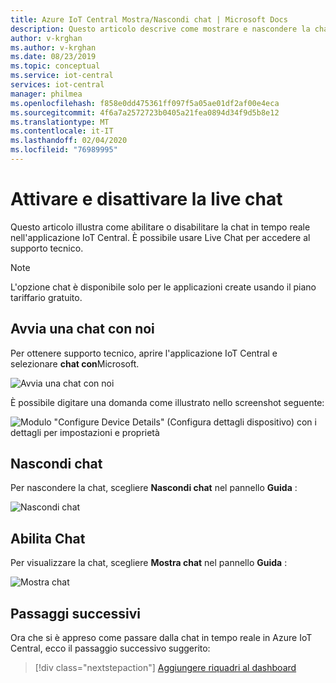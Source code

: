 ```yaml
---
title: Azure IoT Central Mostra/Nascondi chat | Microsoft Docs
description: Questo articolo descrive come mostrare e nascondere la chat nell'applicazione IoT Central. È possibile usare Live Chat per accedere al supporto tecnico.
author: v-krghan
ms.author: v-krghan
ms.date: 08/23/2019
ms.topic: conceptual
ms.service: iot-central
services: iot-central
manager: philmea
ms.openlocfilehash: f858e0dd475361ff097f5a05ae01df2af00e4eca
ms.sourcegitcommit: 4f6a7a2572723b0405a21fea0894d34f9d5b8e12
ms.translationtype: MT
ms.contentlocale: it-IT
ms.lasthandoff: 02/04/2020
ms.locfileid: "76989995"
---
```

# <a name="toggle-live-chat"></a>Attivare e disattivare la live chat

Questo articolo illustra come abilitare o disabilitare la chat in tempo reale nell'applicazione IoT Central. È possibile usare Live Chat per accedere al supporto tecnico.

> [!NOTE]
> L'opzione chat è disponibile solo per le applicazioni create usando il piano tariffario gratuito.

## <a name="chat-with-us"></a>Avvia una chat con noi

Per ottenere supporto tecnico, aprire l'applicazione IoT Central e selezionare **chat con**Microsoft.

![Avvia una chat con noi](media/howto-show-hide-chat/chat-with-us.png)

È possibile digitare una domanda come illustrato nello screenshot seguente:

![Modulo "Configure Device Details" (Configura dettagli dispositivo) con i dettagli per impostazioni e proprietà](media/howto-show-hide-chat/sample-chat.png)

## <a name="hide-chat"></a>Nascondi chat

Per nascondere la chat, scegliere **Nascondi chat** nel pannello **Guida** :

 ![Nascondi chat](media/howto-show-hide-chat/hide-chat.png)

## <a name="enable-chat"></a>Abilita Chat

Per visualizzare la chat, scegliere **Mostra chat** nel pannello **Guida** :

 ![Mostra chat](media/howto-show-hide-chat/show-chat.png)

## <a name="next-steps"></a>Passaggi successivi

Ora che si è appreso come passare dalla chat in tempo reale in Azure IoT Central, ecco il passaggio successivo suggerito:

> [!div class="nextstepaction"]
> [Aggiungere riquadri al dashboard](howto-add-tiles-to-your-dashboard.md)
